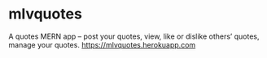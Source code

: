 # mlvquotes
A quotes MERN app – post your quotes, view, like or dislike others’ quotes,  manage your quotes.
https://mlvquotes.herokuapp.com
